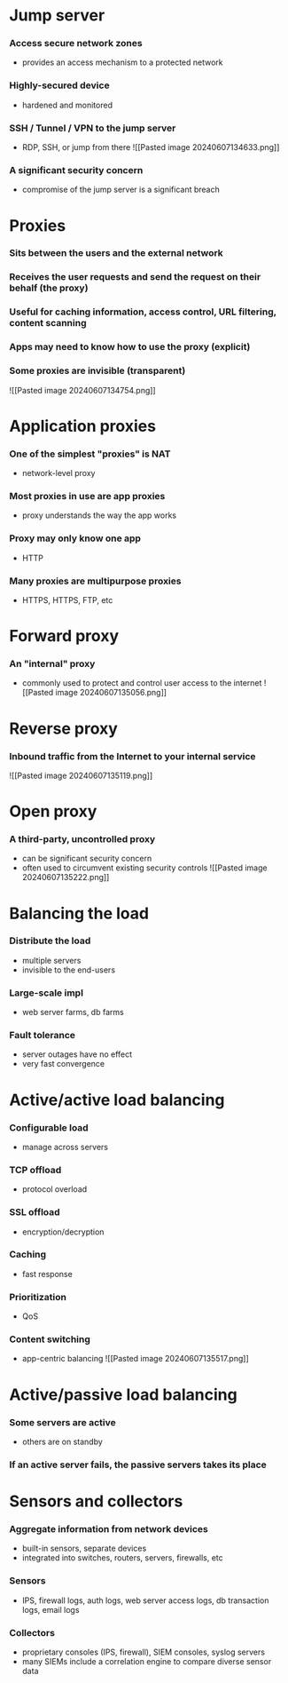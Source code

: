 # Jump server
### Access secure network zones
- provides an access mechanism to a protected network
### Highly-secured device
- hardened and monitored
### SSH / Tunnel / VPN to the jump server
- RDP, SSH, or jump from there
![[Pasted image 20240607134633.png]]
### A significant security concern
- compromise of the jump server is a significant breach
# Proxies
### Sits between the users and the external network
### Receives the user requests and send the request on their behalf (the proxy)
### Useful for caching information, access control, URL filtering, content scanning
### Apps may need to know how to use the proxy (explicit)
### Some proxies are invisible (transparent)
![[Pasted image 20240607134754.png]]
# Application proxies
### One of the simplest "proxies" is NAT
- network-level proxy
### Most proxies in use are app proxies
- proxy understands the way the app works
### Proxy may only know one app
- HTTP
### Many proxies are multipurpose proxies
- HTTPS, HTTPS, FTP, etc
# Forward proxy
### An "internal" proxy
- commonly used to protect and control user access to the internet
![[Pasted image 20240607135056.png]]
# Reverse proxy
### Inbound traffic from the Internet to your internal service
![[Pasted image 20240607135119.png]]
# Open proxy
### A third-party, uncontrolled proxy
- can be significant security concern
- often used to circumvent existing security controls
![[Pasted image 20240607135222.png]]
# Balancing the load
### Distribute the load
- multiple servers
- invisible to the end-users
### Large-scale impl
- web server farms, db farms
### Fault tolerance
- server outages have no effect
- very fast convergence
# Active/active load balancing
### Configurable load
- manage across servers
### TCP offload
- protocol overload
### SSL offload
- encryption/decryption
### Caching
- fast response
### Prioritization
- QoS
### Content switching
- app-centric balancing
![[Pasted image 20240607135517.png]]
# Active/passive load balancing
### Some servers are active
- others are on standby
### If an active server fails, the passive servers takes its place
# Sensors and collectors
### Aggregate information from network devices
- built-in sensors, separate devices
- integrated into switches, routers, servers, firewalls, etc
### Sensors
- IPS, firewall logs, auth logs, web server access logs, db transaction logs, email logs
### Collectors
- proprietary consoles (IPS, firewall), SIEM consoles, syslog servers
- many SIEMs include a correlation engine to compare diverse sensor data
